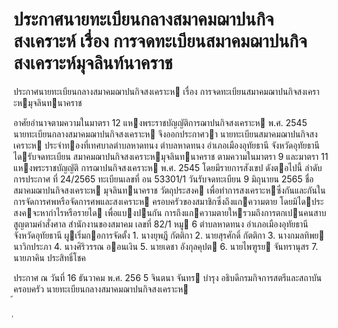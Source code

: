 
# ประกาศนายทะเบียนกลางสมาคมฌาปนกิจสงเคราะห์ เรื่อง การจดทะเบียนสมาคมฌาปนกิจสงเคราะห์มุจลินท์นาคราช
      
      

      
      

ประกาศนายทะเบียนกลางสมาคมฌาปนกิจสงเคราะห 
เรื่อง   การจดทะเบียนสมาคมฌาปนกิจสงเคราะหมุจลินทนาคราช 
 
 
อาศัยอํานาจตามความในมาตรา  12  แหงพระราชบัญญัติการฌาปนกิจสงเคราะห  พ.ศ.  2545  
นายทะเบียนกลางสมาคมฌาปนกิจสงเคราะห  จึงออกประกาศวา  นายทะเบียนสมาคมฌาปนกิจสงเคราะห
ประจําทองที่เทศบาลตําบลหาดทนง  ตําบลหาดทนง  อําเภอเมืองอุทัยธานี  จังหวัดอุทัยธานี  ไดรับจดทะเบียน
สมาคมฌาปนกิจสงเคราะหมุจลินทนาคราช  ตามความในมาตรา  9  และมาตรา  11  แหงพระราชบัญญัติ
การฌาปนกิจสงเคราะห  พ.ศ.  2545  โดยมีรายการสังเขป  ดังตอไปนี้ 
ลําดับการประกาศ ที่   24/2565 
ทะเบียนเลขที่ อน   53301/1 
วันรับจดทะเบียน 9  มิถุนายน     2565 
ชื่อ สมาคมฌาปนกิจสงเคราะห  มุจลินทนาคราช 
วัตถุประสงค เพื่อทําการสงเคราะหซึ่งกันและกันในการจัดการศพหรือจัดการศพและสงเคราะห 
 ครอบครัวของสมาชิกซึ่งถึงแกความตาย  โดยมิไดประสงคจะหากําไรหรือรายได
 เพื่อแบงปนกัน  การถึงแกความตายใหรวมถึงการตกเปนคนสาบสูญตามคําสั่งศาล 
สํานักงานของสมาคม เลขที่    82/1  หมู     6  ตําบลหาดทนง  อําเภอเมืองอุทัยธานี  จังหวัดอุทัยธานี 
ผูเริ่มกอการจัดตั้ง 1.  นางยุพฎี  กัตติกา 
 2.  นายสุรศักดิ์  กัตติกา 
 3.  นางกมลทิพย  นาวิกประภา 
 4.  นางศิริวรรณ  ออนเงิน 
 5.  นายเดชา  อังกุลคุปต 
 6.  นายไพฑูรย  จันทรานุสร 
 7.  นายภาคิน  ประสิทธิ์โชค 
 
ประกาศ  ณ  วันที่  16  ธันวาคม  พ.ศ.   256 5 
จินตนา  จันทร    บํารุง 
อธิบดีกรมกิจการสตรีและสถาบันครอบครัว 
นายทะเบียนกลางสมาคมฌาปนกิจสงเคราะห   
้
 
่
 